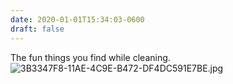```yaml
---
date: 2020-01-01T15:34:03-0600
draft: false
---
```




The fun things you find while cleaning. ![3B3347F8-11AE-4C9E-B472-DF4DC591E7BE.jpg](https://ianwhitney.micro.blog/uploads/2020/868afee7eb.jpg)



